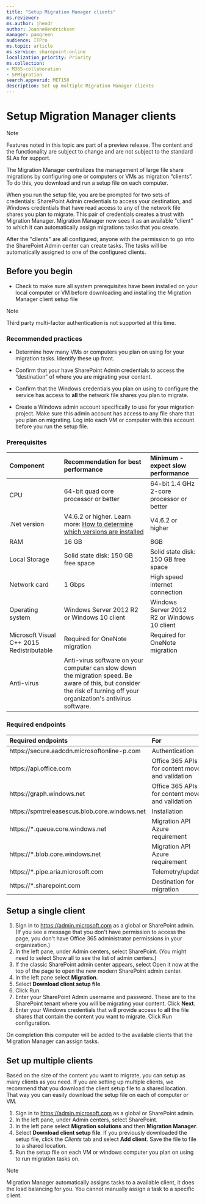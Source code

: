 ```yaml
---
title: "Setup Migration Manager clients"
ms.reviewer: 
ms.author: jhendr
author: JoanneHendrickson
manager: pamgreen
audience: ITPro
ms.topic: article
ms.service: sharepoint-online
localization_priority: Priority
ms.collection: 
- M365-collaboration
- SPMigration
search.appverid: MET150
description: Set up multiple Migration Manager clients
---
```


# Setup Migration Manager clients

>[!Note]
>Features noted in this topic are part of a preview release. The content and the functionality are subject to change and are not subject to the standard SLAs for support.


The Migration Manager centralizes the management of large file share migrations by configuring one or computers or VMs as migration “clients”.  To do this, you download and run a setup file on each computer.  

When you run the setup file, you are be prompted for two sets of credentials: SharePoint Admin credentials to access your destination, and Windows credentials that have read access to any of the network file shares you plan to migrate. This pair of credentials creates a trust with Migration Manager.  Migration Manager now sees it as an available "client" to which it can automatically assign migrations tasks that you create.

After the "clients" are all configured, anyone with the permission to go into the SharePoint Admin center can create tasks.  The tasks will be automatically assigned to one of the configured clients. 


## Before you begin

- Check to make sure all system prerequisites have been installed on your local computer or VM before downloading and installing the Migration Manager client setup file

>[!Note]
>Third party multi-factor authentication is not supported at this time.




### Recommended practices

- Determine how many VMs or computers you plan on using for your migration tasks. Identify these up front.

- Confirm that your have SharePoint Admin credentials to access the “destination” of where you are migrating your content.

- Confirm that the Windows credentials you plan on using to configure the service has access to **all** the network file shares you plan to migrate.  

- Create a Windows admin account specifically to use for your migration project. Make sure this admin account has access to any file share that you plan on migrating. Log into each VM or computer with this account before you run the setup file.




### Prerequisites
|**Component**|**Recommendation for best performance**|**Minimum - expect slow performance**|
|:-----|:------|:-----|
|CPU|64-bit quad core processor or better|64-bit 1.4 GHz 2-core processor or better|
|.Net version|V4.6.2 or higher. Learn more: [How to determine which versions are installed](https://docs.microsoft.com/dotnet/framework/migration-guide/how-to-determine-which-versions-are-installed)|V4.6.2 or higher|
|RAM|16 GB|8GB|
|Local Storage|Solid state disk: 150 GB free space|Solid state disk: 150 GB free space|
|Network card|1 Gbps|High speed internet connection|
|Operating system|Windows Server 2012 R2 or Windows 10 client|Windows Server 2012 R2 or Windows 10 client|
|Microsoft Visual C++ 2015 Redistributable|Required for OneNote migration|Required for OneNote migration|
|Anti-virus|Anti-virus software on your computer can slow down the migration speed. Be aware of this, but consider the risk of turning off your organization's antivirus software. |</br>

### Required endpoints

|**Required endpoints**|**For**|
|:-----|:-----|
|https://secure.<spam><spam>aadcdn.microsoftonline-p<spam><spam>.com|Authentication|
|https://<spam><spam>api.office<spam><spam>.com|Office 365 APIs for content move and validation|
|https://<spam><spam>graph.windows<spam><spam>.net|Office 365 APIs for content move and validation|
|https://<spam><spam>spmtreleasescus.blob.core.windows<spam><spam>.net|Installation|
|https://*<spam><spam>.queue.core.windows<spam><spam>.net|Migration API Azure requirement|
|https://*.<spam><spam>blob.core.windows<spam><spam>.net|Migration API Azure requirement|
|https://*.<spam><spam>pipe.aria.microsoft<spam><spam>.com|Telemetry/update|
|https://*.<spam><spam>sharepoint<spam><spam>.com|Destination for migration|


## Setup a single client

1. Sign in to https://admin.microsoft.com as a global or SharePoint admin. (If you see a message that you don't have permission to access the page, you don't have Office 365 administrator permissions in your organization.)
2. In the left pane, under Admin centers, select SharePoint. (You might need to select Show all to see the list of admin centers.)
3. If the classic SharePoint admin center appears, select Open it now at the top of the page to open the new modern SharePoint admin center.
4. In the left pane select **Migration**.
5. Select **Download client setup file**.  
6. Click Run.
7. Enter your SharePoint Admin username and password.  These are to the SharePoint tenant where you will be migrating your content. Click **Next**.
8. Enter your Windows credentials that will provide access to **all** the file shares that contain the content you want to migrate.  Click Run configuration. 

On completion this computer will be added to the available clients that the Migration Manager can assign tasks.




## Set up multiple clients

Based on the size of the content you want to migrate, you can setup as many clients as you need. If you are setting up multiple clients, we recommend that you download the client setup file to a shared location. That way you can easily download the setup file on each of computer or VM.  

1. Sign in to https://admin.microsoft.com as a global or SharePoint admin.
2. In the left pane, under Admin centers, select SharePoint.
3. In the left pane select **Migration solutions** and then **Migration Manager**.
4. Select **Download client setup file**.  If you previously downloaded the setup file, click the *Clients* tab and select **Add client**.  Save the file to file to a shared location.
5. Run the setup file on each VM or windows computer you plan on using to run migration tasks on.

>[!Note]
> Migration Manager automatically assigns tasks to a available client, it does the load balancing for you. You cannot manually assign a task to a specific client.
  


